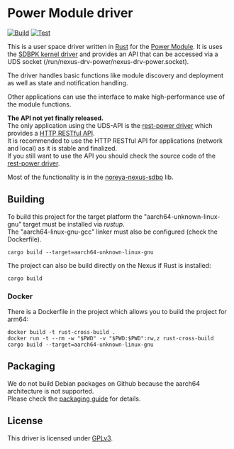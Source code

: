 # Power Module driver
[![Build](https://github.com/noreya-nexus/drv-power/actions/workflows/build.yml/badge.svg)](https://github.com/noreya-nexus/drv-power/actions/workflows/build.yml)
[![Test](https://github.com/noreya-nexus/drv-power/actions/workflows/test.yml/badge.svg)](https://github.com/noreya-nexus/drv-power/actions/workflows/test.yml)

This is a user space driver written in [Rust](https://www.rust-lang.org/) for the [Power Module](https://noreya-nexus.tech/en/modules/power/).
It is uses the [SDBPK kernel driver](https://github.com/noreya-nexus/kernel-driver-sdbpk) and provides an API that can be accessed via a UDS socket (/run/nexus-drv-power/nexus-drv-power.socket).

The driver handles basic functions like module discovery and deployment as well as state and notification handling.

Other applications can use the interface to make high-performance use of the module functions.

**The API not yet finally released.**  
The only application using the UDS-API is the [rest-power driver](https://github.com/noreya-nexus/rest-power) which provides a [HTTP RESTful API](https://doc.noreya-nexus.tech/en/module-restful-api/power-module/).  
It is recommended to use the HTTP RESTful API for applications (network and local) as it is stable and finalized.  
If you still want to use the API you should check the source code of the [rest-power driver](https://github.com/noreya-nexus/rest-power).  

Most of the functionality is in the [noreya-nexus-sdbp](https://github.com/noreya-nexus/rustlib-noreya-nexus-sdbp) lib.


## Building
To build this project for the target platform the "aarch64-unknown-linux-gnu" target must be installed via *rustup*.    
The "aarch64-linux-gnu-gcc" linker must also be configured (check the Dockerfile).
```
cargo build --target=aarch64-unknown-linux-gnu
```
The project can also be build directly on the Nexus if Rust is installed:
```
cargo build
```
### Docker
There is a Dockerfile in the project which allows you to build the project for arm64:
```
docker build -t rust-cross-build .
docker run -t --rm -w "$PWD" -v "$PWD:$PWD":rw,z rust-cross-build cargo build --target=aarch64-unknown-linux-gnu
```

## Packaging
We do not build Debian packages on Github because the aarch64 architecture is not supported.  
Please check the [packaging guide](https://doc.noreya-nexus.tech/en/technical-details/packaging/guide/) for details.

## License
This driver is licensed under [GPLv3](LICENSE).
